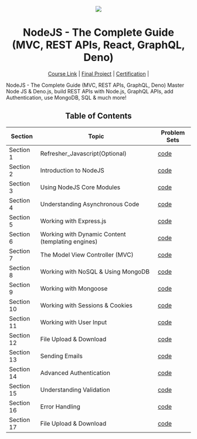 <div align=center>
    <img src="https://upload.wikimedia.org/wikipedia/commons/thumb/d/d9/Node.js_logo.svg/590px-Node.js_logo.svg.png">
    <h1> NodeJS - The Complete Guide (MVC, REST APIs, React, GraphQL, Deno)
 </h1>
</div>


<div align=center>
    <a href="https://www.udemy.com/course/nodejs-express-mongodb-bootcamp/">Course Link</a> |
    <a href=" ">Final Project</a> |
    <a href=" ">Certification</a> |
</div>


NodeJS - The Complete Guide (MVC, REST APIs, GraphQL, Deno)
 Master Node JS & Deno.js, build REST APIs with Node.js, GraphQL APIs, add Authentication, use MongoDB, SQL & much more!

<div align="center">

## Table of Contents

|Section|Topic|Problem Sets|
|-----|-----------|----|
|Section 1 | Refresher_Javascript(Optional)  | [code](https://github.com/itsyuimorii/NodeJS---The-Complete-Guide--MVC--REST-APIs--GraphQL--Deno/tree/main/Section01_Refresher_Javascript(Optional))|
|Section 2 | Introduction to NodeJS  | [code]()|
|Section 3 | Using NodeJS Core Modules  | [code]()|
|Section 4 | Understanding Asynchronous Code  | [code]()|
|Section 5 | Working with Express.js  | [code]()|
|Section 6 | Working with Dynamic Content (templating engines)  | [code]()|
|Section 7 | The Model View Controller (MVC)  | [code]()|
|Section 8 | Working with NoSQL & Using MongoDB  | [code]()|
|Section 9 | Working with Mongoose  | [code]()|
|Section 10 | Working with Sessions & Cookies  | [code]()|
|Section 11 | Working with User Input  | [code]()|
|Section 12 | File Upload & Download  | [code]()|
|Section 13 | Sending Emails  | [code]()|
|Section 14 | Advanced Authentication  | [code]()|
|Section 15 | Understanding Validation  | [code]()|
|Section 16 | Error Handling  | [code]()|
|Section 17 | File Upload & Download  | [code]()||






<div align="left">





 
